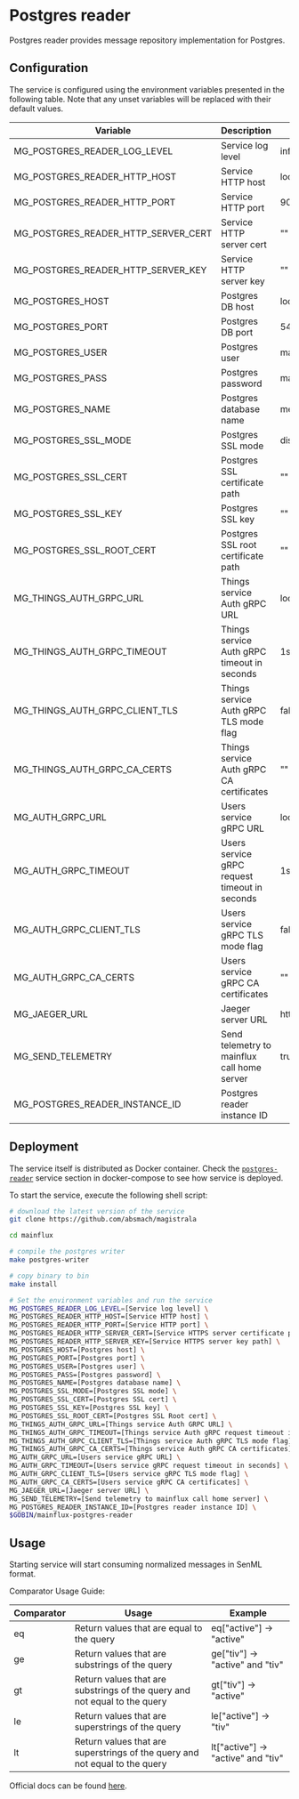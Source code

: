 # Postgres reader

Postgres reader provides message repository implementation for Postgres.

## Configuration

The service is configured using the environment variables presented in the
following table. Note that any unset variables will be replaced with their
default values.

| Variable                            | Description                                   | Default                        |
| ----------------------------------- | --------------------------------------------- | ------------------------------ |
| MG_POSTGRES_READER_LOG_LEVEL        | Service log level                             | info                           |
| MG_POSTGRES_READER_HTTP_HOST        | Service HTTP host                             | localhost                      |
| MG_POSTGRES_READER_HTTP_PORT        | Service HTTP port                             | 9009                           |
| MG_POSTGRES_READER_HTTP_SERVER_CERT | Service HTTP server cert                      | ""                             |
| MG_POSTGRES_READER_HTTP_SERVER_KEY  | Service HTTP server key                       | ""                             |
| MG_POSTGRES_HOST                    | Postgres DB host                              | localhost                      |
| MG_POSTGRES_PORT                    | Postgres DB port                              | 5432                           |
| MG_POSTGRES_USER                    | Postgres user                                 | mainflux                       |
| MG_POSTGRES_PASS                    | Postgres password                             | mainflux                       |
| MG_POSTGRES_NAME                    | Postgres database name                        | messages                       |
| MG_POSTGRES_SSL_MODE                | Postgres SSL mode                             | disabled                       |
| MG_POSTGRES_SSL_CERT                | Postgres SSL certificate path                 | ""                             |
| MG_POSTGRES_SSL_KEY                 | Postgres SSL key                              | ""                             |
| MG_POSTGRES_SSL_ROOT_CERT           | Postgres SSL root certificate path            | ""                             |
| MG_THINGS_AUTH_GRPC_URL             | Things service Auth gRPC URL                  | localhost:7000                 |
| MG_THINGS_AUTH_GRPC_TIMEOUT         | Things service Auth gRPC timeout in seconds   | 1s                             |
| MG_THINGS_AUTH_GRPC_CLIENT_TLS      | Things service Auth gRPC TLS mode flag        | false                          |
| MG_THINGS_AUTH_GRPC_CA_CERTS        | Things service Auth gRPC CA certificates      | ""                             |
| MG_AUTH_GRPC_URL                    | Users service gRPC URL                        | localhost:7001                 |
| MG_AUTH_GRPC_TIMEOUT                | Users service gRPC request timeout in seconds | 1s                             |
| MG_AUTH_GRPC_CLIENT_TLS             | Users service gRPC TLS mode flag              | false                          |
| MG_AUTH_GRPC_CA_CERTS               | Users service gRPC CA certificates            | ""                             |
| MG_JAEGER_URL                       | Jaeger server URL                             | http://jaeger:14268/api/traces |
| MG_SEND_TELEMETRY                   | Send telemetry to mainflux call home server   | true                           |
| MG_POSTGRES_READER_INSTANCE_ID      | Postgres reader instance ID                   |                                |

## Deployment

The service itself is distributed as Docker container. Check the [`postgres-reader`](https://github.com/absmach/magistrala/blob/master/docker/addons/postgres-reader/docker-compose.yml#L17-L41) service section in
docker-compose to see how service is deployed.

To start the service, execute the following shell script:

```bash
# download the latest version of the service
git clone https://github.com/absmach/magistrala

cd mainflux

# compile the postgres writer
make postgres-writer

# copy binary to bin
make install

# Set the environment variables and run the service
MG_POSTGRES_READER_LOG_LEVEL=[Service log level] \
MG_POSTGRES_READER_HTTP_HOST=[Service HTTP host] \
MG_POSTGRES_READER_HTTP_PORT=[Service HTTP port] \
MG_POSTGRES_READER_HTTP_SERVER_CERT=[Service HTTPS server certificate path] \
MG_POSTGRES_READER_HTTP_SERVER_KEY=[Service HTTPS server key path] \
MG_POSTGRES_HOST=[Postgres host] \
MG_POSTGRES_PORT=[Postgres port] \
MG_POSTGRES_USER=[Postgres user] \
MG_POSTGRES_PASS=[Postgres password] \
MG_POSTGRES_NAME=[Postgres database name] \
MG_POSTGRES_SSL_MODE=[Postgres SSL mode] \
MG_POSTGRES_SSL_CERT=[Postgres SSL cert] \
MG_POSTGRES_SSL_KEY=[Postgres SSL key] \
MG_POSTGRES_SSL_ROOT_CERT=[Postgres SSL Root cert] \
MG_THINGS_AUTH_GRPC_URL=[Things service Auth GRPC URL] \
MG_THINGS_AUTH_GRPC_TIMEOUT=[Things service Auth gRPC request timeout in seconds] \
MG_THINGS_AUTH_GRPC_CLIENT_TLS=[Things service Auth gRPC TLS mode flag] \
MG_THINGS_AUTH_GRPC_CA_CERTS=[Things service Auth gRPC CA certificates] \
MG_AUTH_GRPC_URL=[Users service gRPC URL] \
MG_AUTH_GRPC_TIMEOUT=[Users service gRPC request timeout in seconds] \
MG_AUTH_GRPC_CLIENT_TLS=[Users service gRPC TLS mode flag] \
MG_AUTH_GRPC_CA_CERTS=[Users service gRPC CA certificates] \
MG_JAEGER_URL=[Jaeger server URL] \
MG_SEND_TELEMETRY=[Send telemetry to mainflux call home server] \
MG_POSTGRES_READER_INSTANCE_ID=[Postgres reader instance ID] \
$GOBIN/mainflux-postgres-reader
```

## Usage

Starting service will start consuming normalized messages in SenML format.

Comparator Usage Guide:

| Comparator | Usage                                                                       | Example                            |
| ---------- | --------------------------------------------------------------------------- | ---------------------------------- |
| eq         | Return values that are equal to the query                                   | eq["active"] -> "active"           |
| ge         | Return values that are substrings of the query                              | ge["tiv"] -> "active" and "tiv"    |
| gt         | Return values that are substrings of the query and not equal to the query   | gt["tiv"] -> "active"              |
| le         | Return values that are superstrings of the query                            | le["active"] -> "tiv"              |
| lt         | Return values that are superstrings of the query and not equal to the query | lt["active"] -> "active" and "tiv" |

Official docs can be found [here](https://docs.mainflux.io).
